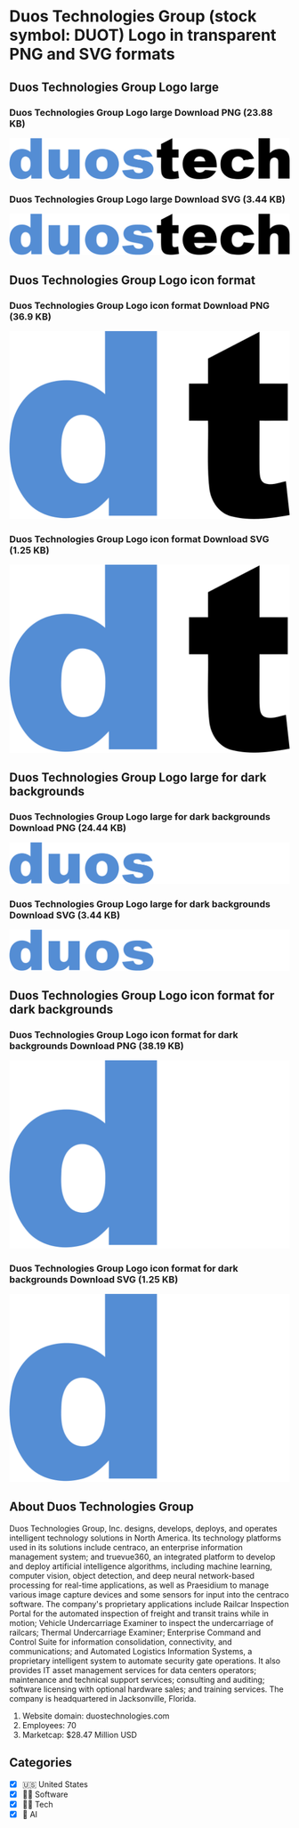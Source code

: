 # Duos Technologies Group (stock symbol: DUOT) Logo in transparent PNG and SVG formats

## Duos Technologies Group Logo large

### Duos Technologies Group Logo large Download PNG (23.88 KB)

![Duos Technologies Group Logo large Download PNG (23.88 KB)](/img/orig/DUOT_BIG-a38ce01a.png)

### Duos Technologies Group Logo large Download SVG (3.44 KB)

![Duos Technologies Group Logo large Download SVG (3.44 KB)](/img/orig/DUOT_BIG-8b69e00e.svg)

## Duos Technologies Group Logo icon format

### Duos Technologies Group Logo icon format Download PNG (36.9 KB)

![Duos Technologies Group Logo icon format Download PNG (36.9 KB)](/img/orig/DUOT-8e9560e6.png)

### Duos Technologies Group Logo icon format Download SVG (1.25 KB)

![Duos Technologies Group Logo icon format Download SVG (1.25 KB)](/img/orig/DUOT-81b8595f.svg)

## Duos Technologies Group Logo large for dark backgrounds

### Duos Technologies Group Logo large for dark backgrounds Download PNG (24.44 KB)

![Duos Technologies Group Logo large for dark backgrounds Download PNG (24.44 KB)](/img/orig/DUOT_BIG.D-daab6804.png)

### Duos Technologies Group Logo large for dark backgrounds Download SVG (3.44 KB)

![Duos Technologies Group Logo large for dark backgrounds Download SVG (3.44 KB)](/img/orig/DUOT_BIG.D-aa650564.svg)

## Duos Technologies Group Logo icon format for dark backgrounds

### Duos Technologies Group Logo icon format for dark backgrounds Download PNG (38.19 KB)

![Duos Technologies Group Logo icon format for dark backgrounds Download PNG (38.19 KB)](/img/orig/DUOT.D-0be1f7a7.png)

### Duos Technologies Group Logo icon format for dark backgrounds Download SVG (1.25 KB)

![Duos Technologies Group Logo icon format for dark backgrounds Download SVG (1.25 KB)](/img/orig/DUOT.D-dadac029.svg)

## About Duos Technologies Group

Duos Technologies Group, Inc. designs, develops, deploys, and operates intelligent technology solutions in North America. Its technology platforms used in its solutions include centraco, an enterprise information management system; and truevue360, an integrated platform to develop and deploy artificial intelligence algorithms, including machine learning, computer vision, object detection, and deep neural network-based processing for real-time applications, as well as Praesidium to manage various image capture devices and some sensors for input into the centraco software. The company's proprietary applications include Railcar Inspection Portal for the automated inspection of freight and transit trains while in motion; Vehicle Undercarriage Examiner to inspect the undercarriage of railcars; Thermal Undercarriage Examiner; Enterprise Command and Control Suite for information consolidation, connectivity, and communications; and Automated Logistics Information Systems, a proprietary intelligent system to automate security gate operations. It also provides IT asset management services for data centers operators; maintenance and technical support services; consulting and auditing; software licensing with optional hardware sales; and training services. The company is headquartered in Jacksonville, Florida.

1. Website domain: duostechnologies.com
2. Employees: 70
3. Marketcap: $28.47 Million USD


## Categories
- [x] 🇺🇸 United States
- [x] 👨‍💻 Software
- [x] 👩‍💻 Tech
- [x] 🦾 AI
